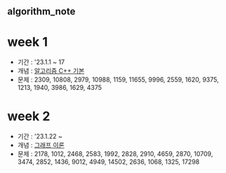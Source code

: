 ## algorithm_note
# week 1
  - 기간 : '23.1.1 ~ 17
  - 개념 : [알고리즘 C++ 기본](https://github.com/parkjungsun/algorithm_note/tree/main/week1/topic.md)
  - 문제 : 2309, 10808, 2979, 10988, 1159, 11655, 9996, 2559, 1620, 9375, 1213, 1940, 3986, 1629, 4375

# week 2
  - 기간 : '23.1.22 ~
  - 개념 : [그래프 이론](https://github.com/parkjungsun/algorithm_note/tree/main/week2/topic.md)
  - 문제 : 2178, 1012, 2468, 2583, 1992, 2828, 2910, 4659, 2870, 10709, 3474, 2852, 1436, 9012, 4949, 14502, 2636, 1068, 1325, 17298

